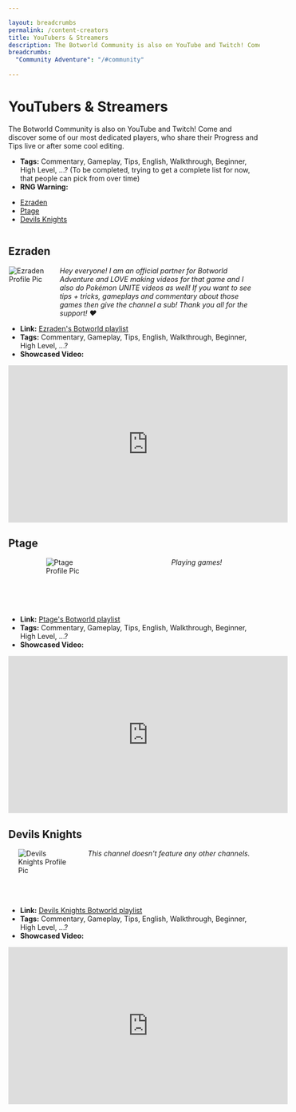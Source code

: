 ```yaml
---

layout: breadcrumbs
permalink: /content-creators
title: YouTubers & Streamers
description: The Botworld Community is also on YouTube and Twitch! Come and discover some of our most dedicated players, who share their Progress and Tips live or after some cool editing.
breadcrumbs:
  "Community Adventure": "/#community"
  
---
```


# YouTubers & Streamers

The Botworld Community is also on YouTube and Twitch! Come and discover some of our most dedicated players, who share their Progress and Tips live or after some cool editing.

- **Tags:** Commentary, Gameplay, Tips, English, Walkthrough, Beginner, High Level, ...? (To be completed, trying to get a complete list for now, that people can pick from over time)
- **RNG Warning:** 

<ul class="page-toc toc-block-list links">
    <li class="toc-block-entry"><a href="#ezraden">Ezraden</a></li>
    <li class="toc-block-entry"><a href="#abilities">Ptage</a></li>
    <li class="toc-block-entry"><a href="#devils-knights">Devils Knights</a></li>
</ul>



<div class="shuffle-container">

<div class="content-creator">
<div markdown="1">

## Ezraden 

![Ezraden Profile Pic](https://yt3.ggpht.com/KS77N1Vyiu5V2BJYemqxcD_up5IuhbRj-A30qub4Dl6MDkmgQvDlMGid3iP-ujPqP4-mBf7xnQ=s176-c-k-c0x00ffffff-no-rj)

*Hey everyone! I am an official partner for Botworld Adventure and LOVE making videos for that game and I also do Pokémon UNITE videos as well! If you want to see tips + tricks, gameplays and commentary about those games then give the channel a sub! Thank you all for the support! ❤️*


- **Link:** [Ezraden's Botworld playlist](https://www.youtube.com/playlist?list=PLCqz00hFU4Ny0hU4ras6i4EpZGOXgJwey)
- **Tags:** Commentary, Gameplay, Tips, English, Walkthrough, Beginner, High Level, ...? 
- **Showcased Video:** 

</div>

<iframe width="560" height="315" src="https://www.youtube.com/embed/nuIZe3Q7zcw" title="YouTube video player" frameborder="0" allow="accelerometer; autoplay; clipboard-write; encrypted-media; gyroscope; picture-in-picture" allowfullscreen></iframe>

</div>

<div class="content-creator">
<div markdown="1">

## Ptage

![Ptage Profile Pic](https://yt3.ggpht.com/AePsIZHxC5raPUOJOpKKPmO2AWZ0D2o9Vo6hv0JumN4XFUTpIvOdwfYhf_Add27y_Jaj7EqIGYI=s176-c-k-c0x00ffffff-no-rj)

*Playing games!*


- **Link:** [Ptage's Botworld playlist](https://www.youtube.com/playlist?list=PLrpqWKxRqCmObQMuL--KbPSESUcNfJtLf)
- **Tags:** Commentary, Gameplay, Tips, English, Walkthrough, Beginner, High Level, ...?
- **Showcased Video:** 

</div>

<iframe width="560" height="315" src="https://www.youtube.com/embed/LcI_1gA1LOc" title="YouTube video player" frameborder="0" allow="accelerometer; autoplay; clipboard-write; encrypted-media; gyroscope; picture-in-picture" allowfullscreen></iframe>

</div>

<div class="content-creator">
<div markdown="1">

## Devils Knights

![Devils Knights Profile Pic](https://yt3.ggpht.com/ytc/AKedOLQWHZxfWWCBarV2needTGp1ZzxhvK1jEx1-B730tGg=s176-c-k-c0x00ffffff-no-rj)

*This channel doesn't feature any other channels.*


- **Link:** [Devils Knights Botworld playlist](https://www.youtube.com/playlist?list=PLdbSU2saT61vNcEX9RFcp_39oDhDUchG7)
- **Tags:** Commentary, Gameplay, Tips, English, Walkthrough, Beginner, High Level, ...?
- **Showcased Video:** 

</div>

<iframe width="560" height="315" src="https://www.youtube.com/embed/7hm_hUCPQ_8" title="YouTube video player" frameborder="0" allow="accelerometer; autoplay; clipboard-write; encrypted-media; gyroscope; picture-in-picture" allowfullscreen></iframe>

</div>


</div>

<script>
var shuffleContainer = document.querySelector('.shuffle-container');
for (var i = shuffleContainer.children.length; i >= 0; i--) {
    shuffleContainer.appendChild(shuffleContainer.children[Math.random() * i | 0]);
}
</script>

<style>
.content-creator > div {
    flex-wrap: wrap;
    display: flex;
    /* flex-direction: column; */
}
.content-creator > div p {
    margin: 0 auto;
    background: none;
}
.content-creator > div h2+p {
    width: 100px;
    height: 100px;
}
.content-creator > div h2 {
    width: 100%;
}
.content-creator > div h2+p+p {
    max-width: 400px;
}
</style>
